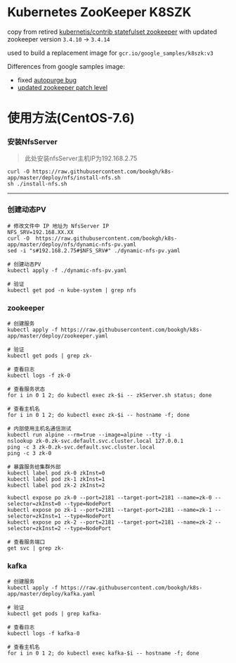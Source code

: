 # Kubernetes ZooKeeper K8SZK

copy from retired [kubernetis/contrib statefulset zookeeper](https://github.com/kubernetes-retired/contrib/tree/master/statefulsets/zookeeper)
with updated zookeeper version `3.4.10` -> `3.4.14`

used to build a replacement image for `gcr.io/google_samples/k8szk:v3`

Differences from google samples image:

* fixed [autopurge bug](https://github.com/kubernetes-retired/contrib/commit/584b78cfcb88a9e432ee22701fb22b51face8d0d)
* [updated zookeeper patch level](c34458b)


# 使用方法(CentOS-7.6)

### 安装NfsServer

> 此处安装nfsServer主机IP为192.168.2.75

```she
curl -O https://raw.githubusercontent.com/bookgh/k8s-app/master/deploy/nfs/install-nfs.sh
sh ./install-nfs.sh
```

----

### 创建动态PV

```she
# 修改文件中 IP 地址为 NfsServer IP
NFS_SRV=192.168.XX.XX
curl -O  https://raw.githubusercontent.com/bookgh/k8s-app/master/deploy/nfs/dynamic-nfs-pv.yaml
sed -i "s#192.168.2.75#$NFS_SRV#" ./dynamic-nfs-pv.yaml

# 创建动态PV
kubectl apply -f ./dynamic-nfs-pv.yaml

# 验证
kubectl get pod -n kube-system | grep nfs
```

### zookeeper

```shell
# 创建服务
kubectl apply -f https://raw.githubusercontent.com/bookgh/k8s-app/master/deploy/zookeeper.yaml

# 验证
kubectl get pods | grep zk-

# 查看日志
kubectl logs -f zk-0

# 查看服务状态
for i in 0 1 2; do kubectl exec zk-$i -- zkServer.sh status; done

# 查看主机名
for i in 0 1 2; do kubectl exec zk-$i -- hostname -f; done

# 内部使用主机名通信测试
kubectl run alpine --rm=true --image=alpine --tty -i
nslookup zk-0.zk-svc.default.svc.cluster.local 127.0.0.1
ping -c 3 zk-0.zk-svc.default.svc.cluster.local
ping -c 3 zk-0

# 暴露服务给集群外部
kubectl label pod zk-0 zkInst=0                                                                       
kubectl label pod zk-1 zkInst=1       
kubectl label pod zk-2 zkInst=2
                                                                      
kubectl expose po zk-0 --port=2181 --target-port=2181 --name=zk-0 --selector=zkInst=0 --type=NodePort
kubectl expose po zk-1 --port=2181 --target-port=2181 --name=zk-1 --selector=zkInst=1 --type=NodePort
kubectl expose po zk-2 --port=2181 --target-port=2181 --name=zk-2 --selector=zkInst=2 --type=NodePort

# 查看服务端口
get svc | grep zk-
```

### kafka

```shell
# 创建服务
kubectl apply -f https://raw.githubusercontent.com/bookgh/k8s-app/master/deploy/kafka.yaml

# 验证
kubectl get pods | grep kafka-

# 查看日志
kubectl logs -f kafka-0

# 查看主机名
for i in 0 1 2; do kubectl exec kafka-$i -- hostname -f; done
```
